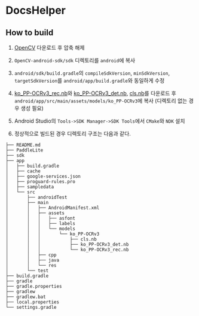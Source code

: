 # DocsHelper

## How to build

1. [OpenCV](https://sourceforge.net/projects/opencvlibrary/files/4.6.0/opencv-4.6.0-android-sdk.zip/download) 다운로드 후 압축 해제

2. `OpenCV-android-sdk/sdk` 디렉토리를 `android`에 복사

3. `android/sdk/build.gradle`의 `compileSdkVersion`, `minSdkVersion`, `targetSdkVersion`를 `android/app/build.gradle`와 동일하게 수정

4. [ko_PP-OCRv3_rec.nb](https://drive.google.com/file/d/1Zaagx6j_pe0Kaj4Wrq7oFqVmUzCf_eH4/view?usp=share_link)와 [ko_PP-OCRv3_det.nb](https://drive.google.com/file/d/1aHqzOXvlnBjH0X-tDT9dR9yNyPGGVhQa/view?usp=share_link), [cls.nb](https://drive.google.com/file/d/1cF-Ap6UATvT0J9dfRW651mpqxp_evUrR/view?usp=share_link)를 다운로드 후 `android/app/src/main/assets/models/ko_PP-OCRv3`에 복사 (디렉토리 없는 경우 생성 필요)

5. Android Studio의 `Tools->SDK Manager->SDK Tools`에서 `CMake`와 `NDK` 설치

6. 정상적으로 빌드된 경우 디렉토리 구조는 다음과 같다.

```
├── README.md
├── PaddleLite
├── sdk
├── app
│   ├── build.gradle
│   ├── cache
│   ├── google-services.json
│   ├── proguard-rules.pro
│   ├── sampledata
│   └── src
│       ├── androidTest
│       ├── main
│       │   ├── AndroidManifest.xml
│       │   ├── assets
│       │   │   ├── asfont
│       │   │   ├── labels
│       │   │   └── models
│       │   │       └── ko_PP-OCRv3
│       │   │           ├── cls.nb
│       │   │           ├── ko_PP-OCRv3_det.nb
│       │   │           └── ko_PP-OCRv3_rec.nb
│       │   ├── cpp
│       │   ├── java
│       │   └── res
│       └── test
├── build.gradle
├── gradle
├── gradle.properties
├── gradlew
├── gradlew.bat
├── local.properties
└── settings.gradle
```
